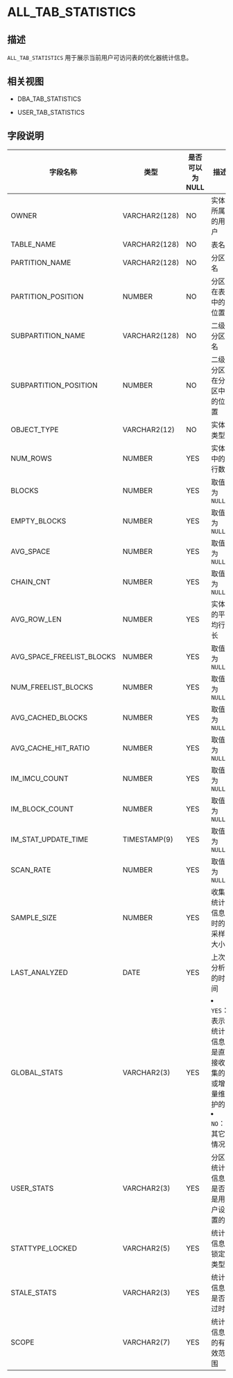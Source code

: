 ALL_TAB_STATISTICS 
=======================================



描述 
--------------------

`ALL_TAB_STATISTICS` 用于展示当前用户可访问表的优化器统计信息。

相关视图 
----------------------

* DBA_TAB_STATISTICS
  

* USER_TAB_STATISTICS
  




字段说明 
----------------------



|           字段名称            |      类型       | **是否可以为 NULL** |                                                               描述                                                               |
|---------------------------|---------------|----------------|--------------------------------------------------------------------------------------------------------------------------------|
| OWNER                     | VARCHAR2(128) | NO             | 实体所属的用户                                                                                                                        |
| TABLE_NAME                | VARCHAR2(128) | NO             | 表名                                                                                                                             |
| PARTITION_NAME            | VARCHAR2(128) | NO             | 分区名                                                                                                                            |
| PARTITION_POSITION        | NUMBER        | NO             | 分区在表中的位置                                                                                                                       |
| SUBPARTITION_NAME         | VARCHAR2(128) | NO             | 二级分区名                                                                                                                          |
| SUBPARTITION_POSITION     | NUMBER        | NO             | 二级分区在分区中的位置                                                                                                                    |
| OBJECT_TYPE               | VARCHAR2(12)  | NO             | 实体类型                                                                                                                           |
| NUM_ROWS                  | NUMBER        | YES            | 实体中的行数                                                                                                                         |
| BLOCKS                    | NUMBER        | YES            | 取值为 `NULL`                                                                                                                     |
| EMPTY_BLOCKS              | NUMBER        | YES            | 取值为 `NULL`                                                                                                                     |
| AVG_SPACE                 | NUMBER        | YES            | 取值为 `NULL`                                                                                                                     |
| CHAIN_CNT                 | NUMBER        | YES            | 取值为 `NULL`                                                                                                                     |
| AVG_ROW_LEN               | NUMBER        | YES            | 实体的平均行长                                                                                                                        |
| AVG_SPACE_FREELIST_BLOCKS | NUMBER        | YES            | 取值为 `NULL`                                                                                                                     |
| NUM_FREELIST_BLOCKS       | NUMBER        | YES            | 取值为 `NULL`                                                                                                                     |
| AVG_CACHED_BLOCKS         | NUMBER        | YES            | 取值为 `NULL`                                                                                                                     |
| AVG_CACHE_HIT_RATIO       | NUMBER        | YES            | 取值为 `NULL`                                                                                                                     |
| IM_IMCU_COUNT             | NUMBER        | YES            | 取值为 `NULL`                                                                                                                     |
| IM_BLOCK_COUNT            | NUMBER        | YES            | 取值为 `NULL`                                                                                                                     |
| IM_STAT_UPDATE_TIME       | TIMESTAMP(9)  | YES            | 取值为 `NULL`                                                                                                                     |
| SCAN_RATE                 | NUMBER        | YES            | 取值为 `NULL`                                                                                                                     |
| SAMPLE_SIZE               | NUMBER        | YES            | 收集统计信息时的采样大小                                                                                                                   |
| LAST_ANALYZED             | DATE          | YES            | 上次分析的时间                                                                                                                        |
| GLOBAL_STATS              | VARCHAR2(3)   | YES            | <li> `YES`：表示统计信息是直接收集的或增量维护的   <li> `NO`：其它情况    |
| USER_STATS                | VARCHAR2(3)   | YES            | 分区统计信息是否是用户设置的                                                                                                                 |
| STATTYPE_LOCKED           | VARCHAR2(5)   | YES            | 统计信息锁定类型                                                                                                                       |
| STALE_STATS               | VARCHAR2(3)   | YES            | 统计信息是否过时                                                                                                                       |
| SCOPE                     | VARCHAR2(7)   | YES            | 统计信息的有效范围                                                                                                                      |


